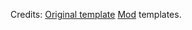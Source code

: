 Credits: 
[Original template](https://github.com/sbryngelson/academic-website-template) 
[Mod](https://github.com/Chemical118/Chemical118.github.io) templates.

